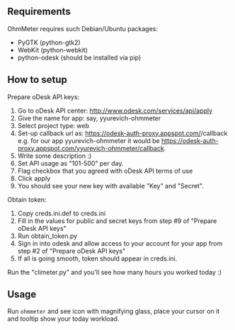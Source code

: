 
Requirements
------------

OhmMeter requires such Debian/Ubuntu packages:

 * PyGTK (python-gtk2)
 * WebKit (python-webkit)
 * python-odesk (should be installed via pip)


How to setup
------------

Prepare oDesk API keys:

 1. Go to oDesk API center: http://www.odesk.com/services/api/apply
 2. Give the name for app: say, yyurevich-ohmmeter
 3. Select project type: web
 4. Set-up callback url as: https://odesk-auth-proxy.appspot.com/<yourapp-name>/callback
    e.g. for our app yyurevich-ohmmeter it would be
    https://odesk-auth-proxy.appspot.com/yyurevich-ohmmeter/callback.
 5. Write some description :)
 6. Set API usage as "101-500" per day.
 7. Flag checkbox that you agreed with oDesk API terms of use
 8. Click apply
 9. You should see your new key with available "Key" and "Secret".

Obtain token:

 1. Copy creds.ini.def to creds.ini
 2. Fill in the values for public and secret keys from step #9 of "Prepare oDesk API keys"
 3. Run obtain_token.py
 4. Sign in into odesk and allow access to your account for your app from step #2 of "Prepare oDesk API keys"
 5. If all is going smooth, token should appear in creds.ini.

Run the "climeter.py" and you'll see how many hours you worked today :)

Usage
-----

Run `ohmmeter` and see icon with magnifying glass, place your cursor on it and
tooltip show your today workload.
